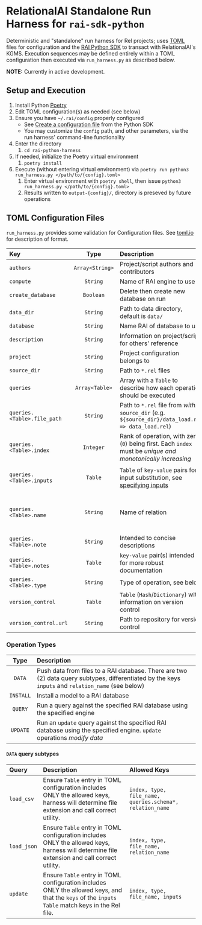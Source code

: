 # RelationalAI Standalone Run Harness for `rai-sdk-python`
Deterministic and "standalone" run harness for Rel projects; uses [TOML][tomlio] files for configuration and the [RAI Python SDK][raisdkpython] to transact with RelationalAI's KGMS. Execution sequences may be defined entirely within a TOML configuration then executed via `run_harness.py` as described below.

**NOTE:** Currently in active development.

## Setup and Execution
1. Install Python [Poetry][pypoetry]
1. Edit TOML configuration(s) as needed (see below)
1. Ensure you have `~/.rai/config` properly configured
   - See [Create a configuration file](https://github.com/relationalai/rai-sdk-python#create-a-configuration-file) from the Python SDK
   - You may customize the `config` path, and other parameters, via the run harness' command-line functionality
1. Enter the directory
   1. `cd rai-python-harness`
1. If needed, initialize the Poetry virtual environment
   1. `poetry install`
1. Execute (without entering virtual environment) via `poetry run python3 run_harness.py </path/to/{config}.toml>`
   1. Enter virtual environment with `poetry shell`, then issue `python3 run_harness.py </path/to/{config}.toml>`
   1. Results written to `output-{config}/`, directory is preseved by future operations
   
## TOML Configuration Files
`run_harness.py` provides some validation for Configuration files. See [toml.io][tomlio] for description of format.

| Key                        | Type            | Description                                                                                                | Required?                                      |
|:---------------------------|:---------------:|:-----------------------------------------------------------------------------------------------------------|:----------------------------------------------:|
| `authors`                  | `Array<String>` | Project/script authors and contributors                                                                    | `Y`                                            |
| `compute`                  | `String`        | Name of RAI engine to use                                                                                  | `Y`                                            |
| `create_database`          | `Boolean`       | Delete then create new database on run                                                                     | `Y`                                            |
| `data_dir`                 | `String`        | Path to data directory, default is `data/`                                                                 | `Y`                                            |
| `database`                 | `String`        | Name RAI of database to use                                                                                | `Y`                                            |
| `description`              | `String`        | Information on project/script for others' reference                                                        | `Y`                                            |
| `project`                  | `String`        | Project configuration belongs to                                                                           | `Y`                                            |
| `source_dir`               | `String`        | Path to `*.rel` files                                                                                      | `Y`                                            |
| `queries`                  | `Array<Table>`  | Array with a `Table` to describe how each operation should be executed                                     | `Y`                                            |
| `queries.<Table>.file_path` | `String`        | Path to `*.rel` file from _within_ `source_dir` (e.g. `${source_dir}/data_load.rel => data_load.rel`)      | `ALL queries`                                  |
| `queries.<Table>.index`    | `Integer`       | Rank of operation, with zero (`0`) being first. Each `index` must be _unique and monotonically increasing_ | `ALL queries`                                  |
| `queries.<Table>.inputs`   | `Table`         | `Table` of `key-value` pairs for input substitution, see [specifying inputs][raiinputs]                    | `DATA queries` using `update`                  |
| `queries.<Table>.name`     | `String`        | Name of relation                                                                                           | `DATA queries` using `load_csv` or `load_json` |
| `queries.<Table>.note`     | `String`        | Intended to concise descriptions                                                                           |                                                |
| `queries.<Table>.notes`    | `Table`         | `key-value` pair(s) intended for more robust documentation                                                 |                                                |
| `queries.<Table>.type`     | `String`        | Type of operation, see below                                                                               | `ALL queries`                                  |
| `version_control`          | `Table`         | `Table` (`Hash`/`Dictionary`) with information on version control                                          | `Y`                                            |
| `version_control.url`      | `String`        | Path to repository for version control                                                                     | `Y`                                            |

### Operation Types
| Type      | Description                                                                                                                                        |
|:---------:|:---------------------------------------------------------------------------------------------------------------------------------------------------|
| `DATA`    | Push data from files to a RAI database. There are two (2) data query subtypes, differentiated by the keys `inputs` and `relation_name` (see below) |
| `INSTALL` | Install a model to a RAI database                                                                                                                  |
| `QUERY`   | Run a query against the specified RAI database using the specified engine                                                                          |
| `UPDATE`  | Run an `update` query against the specified RAI database using the specified engine. `update` operations _modify data_                             |

#### `DATA` query subtypes
| Query       | Description                                                                                                                                        | Allowed Keys                                             |
|:------------|:---------------------------------------------------------------------------------------------------------------------------------------------------|:---------------------------------------------------------|
| `load_csv`  | Ensure `Table` entry in TOML configuration includes ONLY the allowed keys, harness will determine file extension and call correct utility.         | `index, type, file_name, queries.schema*, relation_name` |
| `load_json` | Ensure `Table` entry in TOML configuration includes ONLY the allowed keys, harness will determine file extension and call correct utility.         | `index, type, file_name, relation_name`                  |
| `update`    | Ensure `Table` entry in TOML configuration includes ONLY the allowed keys, and that the `keys` of the `inputs` `Table` match keys in the Rel file. | `index, type, file_name, inputs`                         |

[pypoetry]: https://python-poetry.org/
[raiinputs]: https://docs.relational.ai/rkgms/sdk/python-sdk#specifying-inputs
[raisdkpython]: https://github.com/RelationalAI/rai-sdk-python
[tomlio]: https://toml.io/
